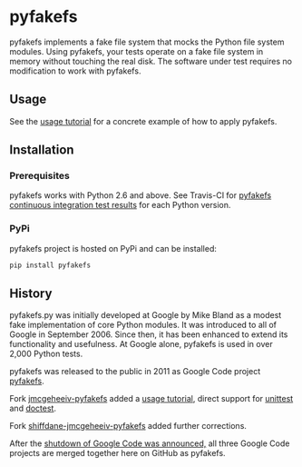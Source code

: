 # pyfakefs
pyfakefs implements a fake file system that mocks the Python file system modules.
Using pyfakefs, your tests operate on a fake file system in memory without
touching the real disk.  The software under test requires no modification to
work with pyfakefs.

## Usage
See the [usage tutorial](http://github.com/jmcgeheeiv/pyfakefs/wiki/Tutorial)
for a concrete example of how to apply pyfakefs.

## Installation

### Prerequisites
pyfakefs works with Python 2.6 and above.  See Travis-CI for
[pyfakefs continuous integration test results](https://travis-ci.org/jmcgeheeiv/pyfakefs)
for each Python version.

### PyPi
pyfakefs project is hosted on PyPi and can be installed:

```bash
pip install pyfakefs
```

## History
pyfakefs.py was initially developed at Google by Mike Bland as a modest fake
implementation of core Python modules.  It was introduced to all of Google
in September 2006. Since then, it has been enhanced to extend its
functionality and usefulness.  At Google alone, pyfakefs is used in over 2,000
Python tests.

pyfakefs was released to the public in 2011 as Google Code project
[pyfakefs](http://code.google.com/p/pyfakefs/).

Fork
[jmcgeheeiv-pyfakefs](http://code.google.com/p/jmcgeheeiv-pyfakefs/)
added a [usage tutorial](http://github.com/jmcgeheeiv/pyfakefs/wiki/Tutorial),
direct support for [unittest](http://docs.python.org/2/library/unittest.html)
and [doctest](http://docs.python.org/2/library/doctest.html).

Fork
[shiffdane-jmcgeheeiv-pyfakefs](http://code.google.com/p/shiffdane-jmcgeheeiv-pyfakefs/)
added further corrections.

After the [shutdown of Google Code was announced,](http://google-opensource.blogspot.com/2015/03/farewell-to-google-code.html)
all three Google Code projects are merged together here on GitHub as pyfakefs.

